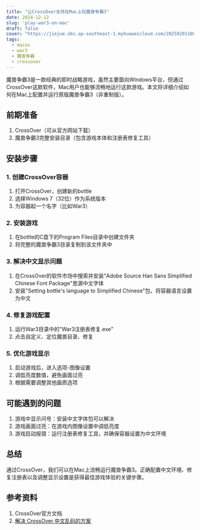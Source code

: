 ```yaml
---
title: "让CrossOver支持在Mac上玩魔兽争霸3"
date: 2024-12-12
slug: 'play-war3-on-mac'
draft: false
cover: "https://jiejue.obs.ap-southeast-1.myhuaweicloud.com/20250201100422602.webp"
tags:
  - macos
  - war3
  - 魔兽争霸
  - crossover
---
```


魔兽争霸3是一款经典的即时战略游戏，虽然主要面向Windows平台，但通过CrossOver这款软件，Mac用户也能够流畅地运行这款游戏。本文将详细介绍如何在Mac上配置并运行原版魔兽争霸3（非重制版）。

<!--more-->

## 前期准备

1. CrossOver（可从官方网站下载）
2. 魔兽争霸3完整安装目录（包含游戏本体和注册表修复工具）

## 安装步骤

### 1. 创建CrossOver容器

1. 打开CrossOver，创建新的bottle
2. 选择Windows 7（32位）作为系统版本
3. 为容器起一个名字（比如War3）

### 2. 安装游戏

1. 在bottle的C盘下的Program Files目录中创建文件夹
2. 将完整的魔兽争霸3目录复制到该文件夹中

### 3. 解决中文显示问题

1. 在CrossOver的软件市场中搜索并安装"Adobe Source Han Sans Simplified Chinese Font Package"思源中文字体
2. 安装"Setting bottle's language to Simplified Chinese"包，将容器语言设置为中文

### 4. 修复游戏配置

1. 运行War3目录中的"War3注册表修复.exe"
2. 点击自定义、定位魔兽目录、修复

### 5. 优化游戏显示

1. 启动游戏后，进入选项-图像设置
2. 调低亮度数值，避免画面过亮
3. 根据需要调整其他画质选项

## 可能遇到的问题

1. 游戏中显示问号：安装中文字体包可以解决
2. 游戏画面过亮：在游戏内图像设置中调低亮度
3. 游戏启动报错：运行注册表修复工具，并确保容器设置为中文环境

## 总结

通过CrossOver，我们可以在Mac上流畅运行魔兽争霸3。正确配置中文环境、修复注册表以及调整显示设置是获得最佳游戏体验的关键步骤。

## 参考资料

1. CrossOver官方文档
2. [解决 CrossOver 中文乱码的方案](https://icxzl.com/2516.html)
